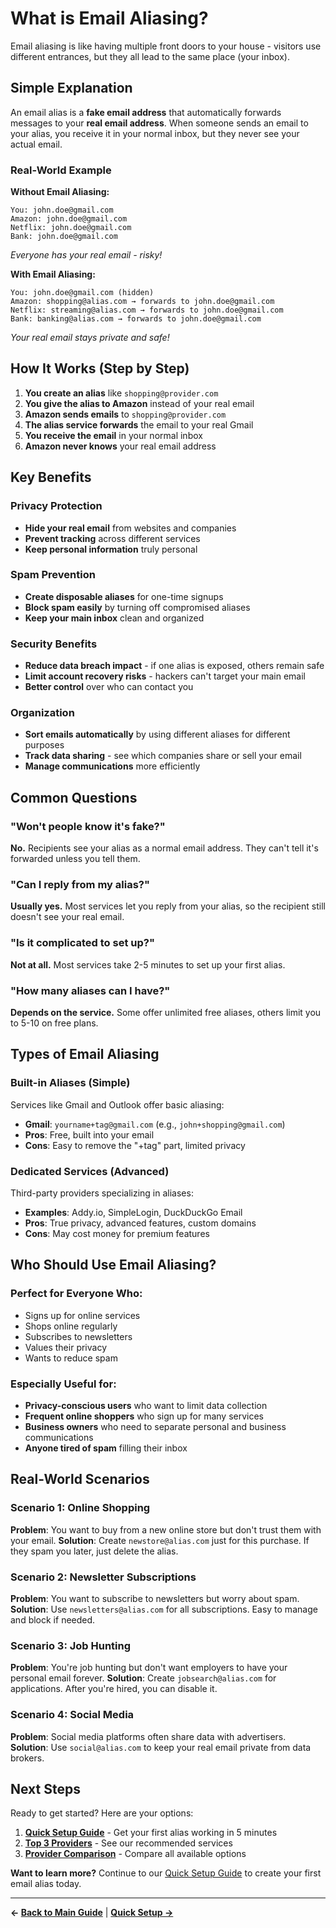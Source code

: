 # What is Email Aliasing?

Email aliasing is like having multiple front doors to your house - visitors use different entrances, but they all lead to the same place (your inbox).

## Simple Explanation

An email alias is a **fake email address** that automatically forwards messages to your **real email address**. When someone sends an email to your alias, you receive it in your normal inbox, but they never see your actual email.

### Real-World Example

**Without Email Aliasing:**
```
You: john.doe@gmail.com
Amazon: john.doe@gmail.com
Netflix: john.doe@gmail.com
Bank: john.doe@gmail.com
```
*Everyone has your real email - risky!*

**With Email Aliasing:**
```
You: john.doe@gmail.com (hidden)
Amazon: shopping@alias.com → forwards to john.doe@gmail.com
Netflix: streaming@alias.com → forwards to john.doe@gmail.com  
Bank: banking@alias.com → forwards to john.doe@gmail.com
```
*Your real email stays private and safe!*

## How It Works (Step by Step)

1. **You create an alias** like `shopping@provider.com`
2. **You give the alias to Amazon** instead of your real email
3. **Amazon sends emails** to `shopping@provider.com`
4. **The alias service forwards** the email to your real Gmail
5. **You receive the email** in your normal inbox
6. **Amazon never knows** your real email address

## Key Benefits

### Privacy Protection
- **Hide your real email** from websites and companies
- **Prevent tracking** across different services
- **Keep personal information** truly personal

### Spam Prevention
- **Create disposable aliases** for one-time signups
- **Block spam easily** by turning off compromised aliases
- **Keep your main inbox** clean and organized

### Security Benefits
- **Reduce data breach impact** - if one alias is exposed, others remain safe
- **Limit account recovery risks** - hackers can't target your main email
- **Better control** over who can contact you

### Organization
- **Sort emails automatically** by using different aliases for different purposes
- **Track data sharing** - see which companies share or sell your email
- **Manage communications** more efficiently

## Common Questions

### "Won't people know it's fake?"
**No.** Recipients see your alias as a normal email address. They can't tell it's forwarded unless you tell them.

### "Can I reply from my alias?"
**Usually yes.** Most services let you reply from your alias, so the recipient still doesn't see your real email.

### "Is it complicated to set up?"
**Not at all.** Most services take 2-5 minutes to set up your first alias.

### "How many aliases can I have?"
**Depends on the service.** Some offer unlimited free aliases, others limit you to 5-10 on free plans.

## Types of Email Aliasing

### Built-in Aliases (Simple)
Services like Gmail and Outlook offer basic aliasing:
- **Gmail**: `yourname+tag@gmail.com` (e.g., `john+shopping@gmail.com`)
- **Pros**: Free, built into your email
- **Cons**: Easy to remove the "+tag" part, limited privacy

### Dedicated Services (Advanced)
Third-party providers specializing in aliases:
- **Examples**: Addy.io, SimpleLogin, DuckDuckGo Email
- **Pros**: True privacy, advanced features, custom domains
- **Cons**: May cost money for premium features

## Who Should Use Email Aliasing?

### Perfect for Everyone Who:
- Signs up for online services
- Shops online regularly
- Subscribes to newsletters
- Values their privacy
- Wants to reduce spam

### Especially Useful for:
- **Privacy-conscious users** who want to limit data collection
- **Frequent online shoppers** who sign up for many services
- **Business owners** who need to separate personal and business communications
- **Anyone tired of spam** filling their inbox

## Real-World Scenarios

### Scenario 1: Online Shopping
**Problem**: You want to buy from a new online store but don't trust them with your email.
**Solution**: Create `newstore@alias.com` just for this purchase. If they spam you later, just delete the alias.

### Scenario 2: Newsletter Subscriptions
**Problem**: You want to subscribe to newsletters but worry about spam.
**Solution**: Use `newsletters@alias.com` for all subscriptions. Easy to manage and block if needed.

### Scenario 3: Job Hunting
**Problem**: You're job hunting but don't want employers to have your personal email forever.
**Solution**: Create `jobsearch@alias.com` for applications. After you're hired, you can disable it.

### Scenario 4: Social Media
**Problem**: Social media platforms often share data with advertisers.
**Solution**: Use `social@alias.com` to keep your real email private from data brokers.

## Next Steps

Ready to get started? Here are your options:

1. **[Quick Setup Guide](./quick-start.md)** - Get your first alias working in 5 minutes
2. **[Top 3 Providers](../providers/top-picks.md)** - See our recommended services
3. **[Provider Comparison](../providers/overview.md)** - Compare all available options

**Want to learn more?** Continue to our [Quick Setup Guide](./quick-start.md) to create your first email alias today.

---

**← [Back to Main Guide](../index.md)** | **[Quick Setup →](./quick-start.md)**